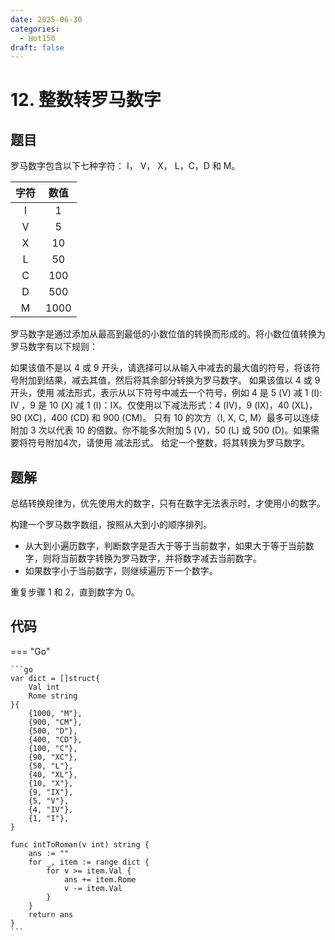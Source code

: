 ```yaml
---
date: 2025-06-30
categories:
  - Hot150
draft: false
---
```


# 12. 整数转罗马数字

## 题目

罗马数字包含以下七种字符： I， V， X， L，C，D 和 M。

| 字符 | 数值 |
| :--: | :--: |
|  I   |  1   |
|  V   |  5   |
|  X   |  10  |
|  L   |  50  |
|  C   | 100  |
|  D   | 500  |
|  M   | 1000 |

罗马数字是通过添加从最高到最低的小数位值的转换而形成的。将小数位值转换为罗马数字有以下规则：

如果该值不是以 4 或 9 开头，请选择可以从输入中减去的最大值的符号，将该符号附加到结果，减去其值，然后将其余部分转换为罗马数字。
如果该值以 4 或 9 开头，使用 减法形式，表示从以下符号中减去一个符号，例如 4 是 5 (V) 减 1 (I): IV ，9 是 10 (X) 减 1 (I)：IX。仅使用以下减法形式：4 (IV)，9 (IX)，40 (XL)，90 (XC)，400 (CD) 和 900 (CM)。
只有 10 的次方（I, X, C, M）最多可以连续附加 3 次以代表 10 的倍数。你不能多次附加 5 (V)，50 (L) 或 500 (D)。如果需要将符号附加4次，请使用 减法形式。
给定一个整数，将其转换为罗马数字。

<!-- more -->

## 题解

总结转换规律为，优先使用大的数字，只有在数字无法表示时，才使用小的数字。

构建一个罗马数字数组，按照从大到小的顺序排列。

- 从大到小遍历数字，判断数字是否大于等于当前数字，如果大于等于当前数字，则将当前数字转换为罗马数字，并将数字减去当前数字。
- 如果数字小于当前数字，则继续遍历下一个数字。

重复步骤 1 和 2，直到数字为 0。

## 代码

=== "Go"

	```go
	var dict = []struct{
		Val int
		Rome string
	}{
		{1000, "M"},
		{900, "CM"},
		{500, "D"},
		{400, "CD"},
		{100, "C"},
		{90, "XC"},
		{50, "L"},
		{40, "XL"},
		{10, "X"},
		{9, "IX"},
		{5, "V"},
		{4, "IV"},
		{1, "I"},
	}

	func intToRoman(v int) string {
		ans := ""
		for _, item := range dict {
			for v >= item.Val {
				ans += item.Rome
				v -= item.Val
			}
		}
		return ans
	}
	```